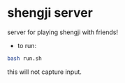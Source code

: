 # shengji server
server for playing shengji with friends!
* to run:
```sh
bash run.sh
```
this will not capture input.

